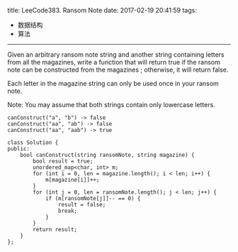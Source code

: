 title: LeeCode383. Ransom Note
date: 2017-02-19 20:41:59
tags:
- 数据结构
- 算法
---

Given an arbitrary ransom note string and another string containing letters from all the magazines, write a function that will return true if the ransom note can be constructed from the magazines ; otherwise, it will return false.

Each letter in the magazine string can only be used once in your ransom note.

Note:
You may assume that both strings contain only lowercase letters.
```
canConstruct("a", "b") -> false
canConstruct("aa", "ab") -> false
canConstruct("aa", "aab") -> true
```

```
class Solution {
public:
    bool canConstruct(string ransomNote, string magazine) {
        bool result = true;
        unordered_map<char, int> m;
        for (int i = 0, len = magazine.length(); i < len; i++) {
            m[magazine[i]]++;
        }
        for (int j = 0, len = ransomNote.length(); j < len; j++) {
            if (m[ransomNote[j]]-- == 0) {
                result = false;
                break;
            }
        }
        return result;
    }
};
```
